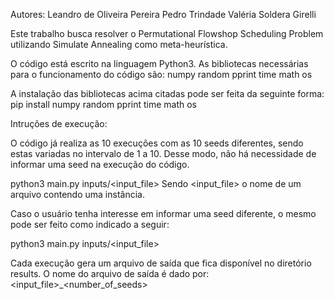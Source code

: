 Autores:
Leandro de Oliveira Pereira
Pedro Trindade
Valéria Soldera Girelli


Este trabalho busca resolver o Permutational Flowshop Scheduling Problem utilizando
Simulate Annealing como meta-heurística.

O código está escrito na linguagem Python3.
As bibliotecas necessárias para o funcionamento do código são:
numpy
random
pprint
time
math
os

A instalação das bibliotecas acima citadas pode ser feita da seguinte forma:
pip install numpy random pprint time math os

Intruções de execução:

O código já realiza as 10 execuções com as 10 seeds diferentes, sendo estas variadas
no intervalo de 1 a 10. Desse modo, não há necessidade de informar uma seed na
execução do código.

python3 main.py inputs/<input_file>
Sendo <input_file> o nome de um arquivo contendo uma instância.

Caso o usuário tenha interesse em informar uma seed diferente, o mesmo pode ser feito
como indicado a seguir:

python3 main.py inputs/<input_file> <seed>


Cada execução gera um arquivo de saída que fica disponível no diretório results.
O nome do arquivo de saída é dado por:
<input_file>_<number_of_seeds>

